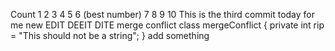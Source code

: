 Count 1
2
3
4
5
6 (best number)
7
8
9
10 This is the third commit today for me
new
EDIT DEEIT DITE
merge conflict
class mergeConflict {
    private int rip = "This should not be a string";
}
add something